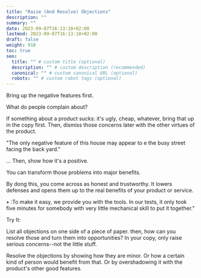 ```yaml
---
title: "Raise (And Resolve) Objections"
description: ""
summary: ""
date: 2023-09-07T16:13:18+02:00
lastmod: 2023-09-07T16:13:18+02:00
draft: false
weight: 910
toc: true
seo:
  title: "" # custom title (optional)
  description: "" # custom description (recommended)
  canonical: "" # custom canonical URL (optional)
  robots: "" # custom robot tags (optional)
---
```



Bring up the negative features first.

What do people complain about?

If something about a product sucks: it's ugly, cheap, whatever, bring that up in the copy first. Then, dismiss those concerns later with the other virtues of the product.

"The only negative feature of this house may appear to e the busy street facing the back yard."

… Then, show how it's a positive.

You can transform those problems into major benefits.

By dong this, you come across as honest and trustworthy. It lowers defenses and opens them up to the real benefits of your product or service.

  • :To make it easy, we provide you with the tools. In our tests, it only took five minutes for somebody with very little mechanical skill to put it together."

Try It:

List all objections on one side of a piece of paper. then, how can you resolve those and turn them into opportunities? In your copy, only raise serious concerns--not the little stuff.

Resolve the objections by showing how they are minor. Or how a certain kind of person would benefit from that. Or by overshadowing it with the product's other good features.
